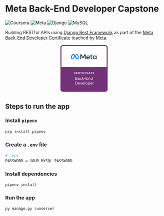# Meta Back-End Developer Capstone

![Coursera](https://img.shields.io/badge/Coursera-0747a6?style=flat&logo=coursera&logoColor=white)
![Meta](https://img.shields.io/badge/Meta-0668E1?style=flat&logo=meta&logoColor=white)
![Django](https://img.shields.io/badge/Django-092e20?style=flat&logo=django&logoColor=white)
![MySQL](https://img.shields.io/badge/MySQL-00758F?style=flat&logo=mysql&logoColor=white)

Building RESTful APIs using [Django Rest Framework](https://www.django-rest-framework.org/) as part of the [Meta Back-End Developer Certificate](https://www.coursera.org/professional-certificates/meta-back-end-developer) teached by [Meta](https://www.facebook.com/business/learn/back-end-back-end-developer-certificate-coursera).

<p align="center">
    <a href="https://www.credly.com/org/facebook-blueprint/badge/meta-back-end-developer-certificate">
        <img src="img/meta-backend-cert.png" width="30%" height="30%" />
    </a>
</p>

## Steps to run the app

### Install `pipenv`

```bash
pip install pipenv
```

### Create a `.env` file

```bash
# .env
PASSWORD = YOUR_MYSQL_PASSWORD
```

### Install dependencies

```bash
pipenv install
```

### Run the app

```bash
py manage.py runserver
```
